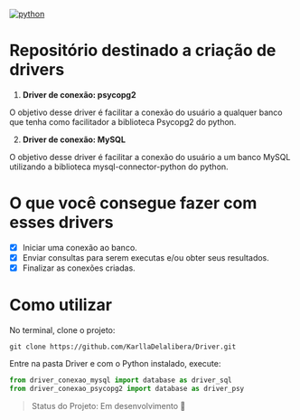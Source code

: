 [![python](https://img.shields.io/badge/Made%20with-Python-1f425f.svg)](https://www.python.org/)

# Repositório destinado a criação de drivers 

1. **Driver de conexão: psycopg2**

  O objetivo desse driver é facilitar a conexão do usuário a qualquer banco que tenha como facilitador a biblioteca Psycopg2 do python.
  
2. **Driver de conexão: MySQL**

  O objetivo desse driver é facilitar a conexão do usuário a um banco MySQL utilizando a biblioteca mysql-connector-python do python.

# O que você consegue fazer com esses drivers

- [X] Iniciar uma conexão ao banco.
- [X] Enviar consultas para serem executas e/ou obter seus resultados.
- [X] Finalizar as conexões criadas. 

# Como utilizar

No terminal, clone o projeto:

```
git clone https://github.com/KarllaDelalibera/Driver.git
```

Entre na pasta Driver e com o Python instalado, execute:

``` python
from driver_conexao_mysql import database as driver_sql
from driver_conexao_psycopg2 import database as driver_psy
```


> Status do Projeto: Em desenvolvimento :construction:
